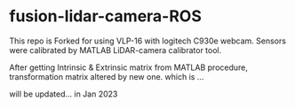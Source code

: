 # fusion-lidar-camera-ROS

This repo is Forked for using VLP-16 with logitech C930e webcam. 
Sensors were calibrated by MATLAB LiDAR-camera calibrator tool. 

After getting Intrinsic & Extrinsic matrix from MATLAB procedure, transformation matrix altered by new one.
which is ... 

will be updated... in Jan 2023
